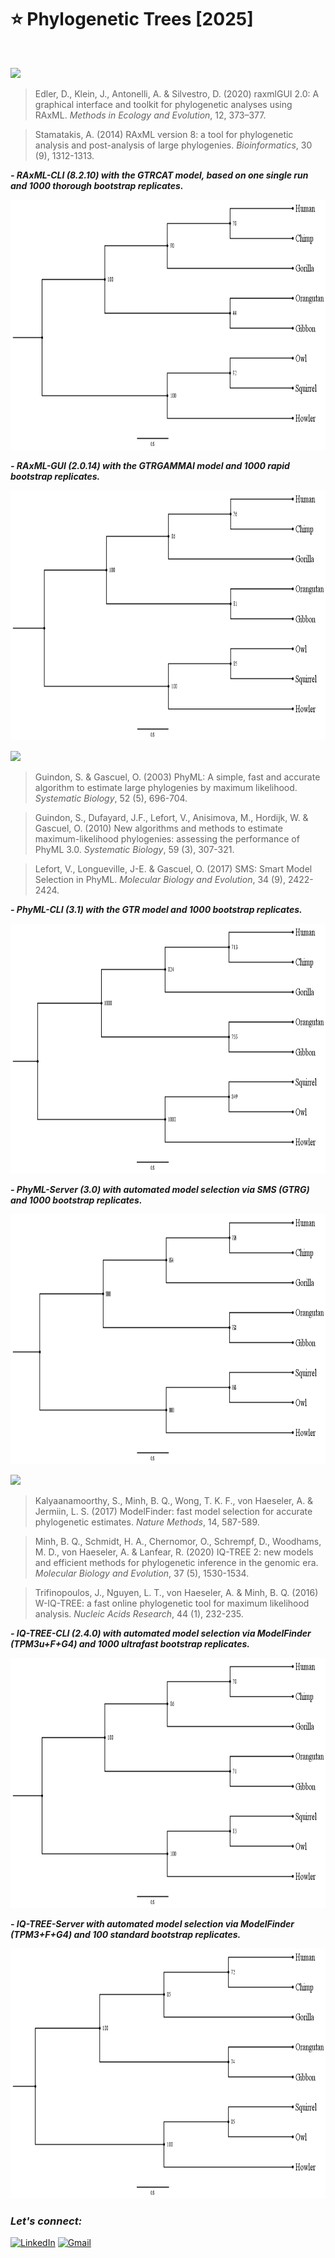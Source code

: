 # :star: Phylogenetic Trees [2025]

<br>

![](https://img.shields.io/badge/MAXIMUM%20LIKELIHOOD%20-Randomized%20Axelerated%20Maximum%20Likelihood%20[RAxML]-green?style=for-the-badge)

> Edler, D., Klein, J., Antonelli, A. & Silvestro, D. (2020) raxmlGUI 2.0: A graphical interface and toolkit for phylogenetic analyses using RAxML. *Methods in Ecology and Evolution*, 12, 373–377.

> Stamatakis, A. (2014) RAxML version 8: a tool for phylogenetic analysis and post-analysis of large phylogenies. *Bioinformatics*, 30 (9), 1312-1313.

***- RAxML-CLI (8.2.10) with the GTRCAT model, based on one single run and 1000 thorough bootstrap replicates.***

<img src="https://github.com/Rohit-Rannavre/Phylogenetic-Trees/blob/main/Trees/1.RAxML-CLI.png" width="600" height="400">

***- RAxML-GUI (2.0.14) with the GTRGAMMAI model and 1000 rapid bootstrap replicates.***

<img src="https://github.com/Rohit-Rannavre/Phylogenetic-Trees/blob/main/Trees/2.RAxML-GUI.png" width="600" height="400">

![](https://img.shields.io/badge/MAXIMUM%20LIKELIHOOD%20-Phylogenetic%20Estimation%20Using%20Maximum%20Likelihood%20[PhyML]-54c7b9?style=for-the-badge)

> Guindon, S. & Gascuel, O. (2003) PhyML: A simple, fast and accurate algorithm to estimate large phylogenies by maximum likelihood. *Systematic Biology*, 52 (5), 696-704.

> Guindon, S., Dufayard, J.F., Lefort, V., Anisimova, M., Hordijk, W. & Gascuel, O. (2010) New algorithms and methods to estimate maximum-likelihood phylogenies: assessing the performance of PhyML 3.0. *Systematic Biology*, 59 (3), 307-321.

> Lefort, V., Longueville, J-E. & Gascuel, O. (2017) SMS: Smart Model Selection in PhyML. *Molecular Biology and Evolution*, 34 (9), 2422-2424.

***- PhyML-CLI (3.1) with the GTR model and 1000 bootstrap replicates.***

<img src="https://github.com/Rohit-Rannavre/Phylogenetic-Trees/blob/main/Trees/3.PhyML-CLI.png" width="600" height="400">

***- PhyML-Server (3.0) with automated model selection via SMS (GTRG) and 1000 bootstrap replicates.***

<img src="https://github.com/Rohit-Rannavre/Phylogenetic-Trees/blob/main/Trees/4.PhyML-Server.png" width="600" height="400">

![](https://img.shields.io/badge/MAXIMUM%20LIKELIHOOD%20-IQ--TREE-eb3471?style=for-the-badge)

> Kalyaanamoorthy, S., Minh, B. Q., Wong, T. K. F., von Haeseler, A. & Jermiin, L. S. (2017) ModelFinder: fast model selection for accurate phylogenetic estimates. *Nature Methods*, 14, 587-589.

> Minh, B. Q., Schmidt, H. A., Chernomor, O., Schrempf, D., Woodhams, M. D., von Haeseler, A. & Lanfear, R. (2020) IQ-TREE 2: new models and efficient methods for phylogenetic inference in the genomic era. *Molecular Biology and Evolution*, 37 (5), 1530-1534.

> Trifinopoulos, J., Nguyen, L. T., von Haeseler, A. & Minh, B. Q. (2016) W-IQ-TREE: a fast online phylogenetic tool for maximum likelihood analysis. *Nucleic Acids Research*, 44 (1), 232-235.

***- IQ-TREE-CLI (2.4.0) with automated model selection via ModelFinder (TPM3u+F+G4) and 1000 ultrafast bootstrap replicates.***

<img src="https://github.com/Rohit-Rannavre/Phylogenetic-Trees/blob/main/Trees/5.IQTREE-CLI.png" width="600" height="400">

***- IQ-TREE-Server with automated model selection via ModelFinder (TPM3+F+G4) and 100 standard bootstrap replicates.***

<img src="https://github.com/Rohit-Rannavre/Phylogenetic-Trees/blob/main/Trees/6.IQTREE-Server.png" width="600" height="400">

<br>

### ***Let's connect:*** 
[![LinkedIn](https://img.shields.io/badge/linkedin-%230077B5.svg?style=for-the-badge&logo=linkedin&logoColor=white)](https://www.linkedin.com/in/rohit-rannavre) 
[![Gmail](https://img.shields.io/badge/Gmail-D14836?style=for-the-badge&logo=gmail&logoColor=white)](mailto:rohit.rannavre@gmail.com)
